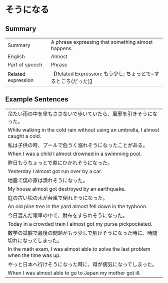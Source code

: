 # そうになる

## Summary

<table><tr>   <td>Summary</td>   <td>A phrase expressing that something almost happens.</td></tr><tr>   <td>English</td>   <td>Almost</td></tr><tr>   <td>Part of speech</td>   <td>Phrase</td></tr><tr>   <td>Related expression</td>   <td>【Related Expression: もう少し; ちょっとで~するところ(だった)】</td></tr></table>

## Example Sentences

<table><tr><td>冷たい雨の中を傘もささないで歩いていたら、風邪を引きそうになった。</td></tr><tr><td>While walking in the cold rain without using an umbrella, I almost caught a cold.</td></tr><tr><td>私は子供の時、プールで危うく溺れそうになったことがある。</td></tr><tr><td>When I was a child I almost drowned in a swimming pool.</td></tr><tr><td>昨日もうちょっとで車にひかれそうになった。</td></tr><tr><td>Yesterday I almost got run over by a car.</td></tr><tr><td>地震で僕の家は潰れそうになった。</td></tr><tr><td>My house almost got destroyed by an earthquake.</td></tr><tr><td>庭の古い松の木が台風で倒れそうになった。</td></tr><tr><td>An old pine tree in the yard almost fell down in the typhoon.</td></tr><tr><td>今日混んだ電車の中で、財布をすられそうになった。</td></tr><tr><td>Today in a crowded train I almost got my purse pickpocketed.</td></tr><tr><td>数学の試験で最後の問題がもう少しで解けそうになった時に、時間切れになってしまった。</td></tr><tr><td>In the math exam, I was almost able to solve the last problem when the time was up.</td></tr><tr><td>やっと日本へ行けそうになった時に、母が病気になってしまった。</td></tr><tr><td>When I was almost able to go to Japan my mother got ill.</td></tr></table>

